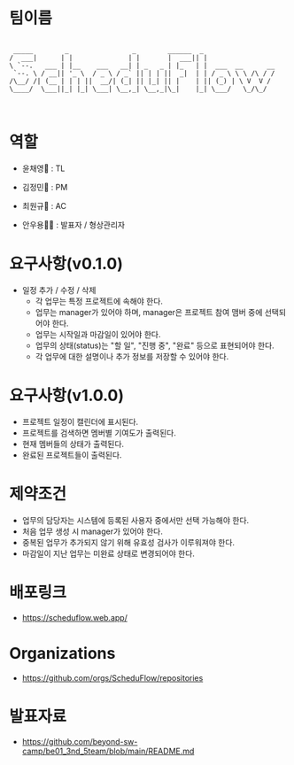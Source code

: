 # 팀이름
```

 _____        _                _        ______  _                  
/  ___|      | |              | |       |  ___|| |                 
\ `--.   ___ | |__    ___   __| | _   _ | |_   | |  ___  __      __
 `--. \ / __|| '_ \  / _ \ / _` || | | ||  _|  | | / _ \ \ \ /\ / /
/\__/ /| (__ | | | ||  __/| (_| || |_| || |    | || (_) | \ V  V / 
\____/  \___||_| |_| \___| \__,_| \__,_|\_|    |_| \___/   \_/\_/  
                                                                   
                                                                   
```

# 역할

- 윤채영🔧 : TL

- 김정민👑 : PM

- 최원규📝 : AC

- 안우용🙋‍♂️ : 발표자 / 형상관리자


# 요구사항(v0.1.0)
- 일정 추가 / 수정 / 삭제
  - 각 업무는 특정 프로젝트에 속해야 한다.
  - 업무는 manager가 있어야 하며, manager은 프로젝트 참여 맴버 중에 선택되어야 한다.
  - 업무는 시작일과 마감일이 있어야 한다.
  - 업무의 상태(status)는 "할 일", "진행 중", "완료" 등으로 표현되어야 한다.
  - 각 업무에 대한 설명이나 추가 정보를 저장할 수 있어야 한다.

# 요구사항(v1.0.0)
- 프로젝트 일정이 캘린더에 표시된다.
- 프로젝트를 검색하면 멤버별 기여도가 출력된다.
- 현재 멤버들의 상태가 출력된다.
- 완료된 프로젝트들이 출력된다.

# 제약조건
- 업무의 담당자는 시스템에 등록된 사용자 중에서만 선택 가능해야 한다.
- 처음 업무 생성 시 manager가 있어야 한다.
- 중복된 업무가 추가되지 않기 위해 유효성 검사가 이루워져야 한다.
- 마감일이 지난 업무는 미완료 상태로 변경되어야 한다.

# 배포링크
- https://scheduflow.web.app/

# Organizations
- https://github.com/orgs/ScheduFlow/repositories

# 발표자료
- https://github.com/beyond-sw-camp/be01_3nd_5team/blob/main/README.md
